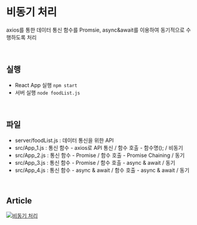 # 비동기 처리
axios를 통한 데이터 통신 함수를 Promsie, async&await를 이용하여 동기적으로 수행하도록 처리

</br>

## 실행
- React App 실행 `npm start`
- 서버 실행 `node foodList.js`

</br>

## 파일
- server/foodList.js : 데이터 통신을 위한 API
- src/App_1.js : 통신 함수 - axios로 API 통신 / 함수 호출 - 함수명(); / 비동기
- src/App_2.js : 통신 함수 - Promise / 함수 호출 - Promise Chaining / 동기
- src/App_3.js : 통신 함수 - Promise / 함수 호출 - async & await / 동기
- src/App_4.js : 통신 함수 - async & await / 함수 호출 - async & await / 동기

</br>

## Article
[![비동기 처리](https://velog-readme-stats.vercel.app/api?name=knk00&slug=비동기-처리)](https://velog.io/@knk00/%EB%B9%84%EB%8F%99%EA%B8%B0-%EC%B2%98%EB%A6%AC)
